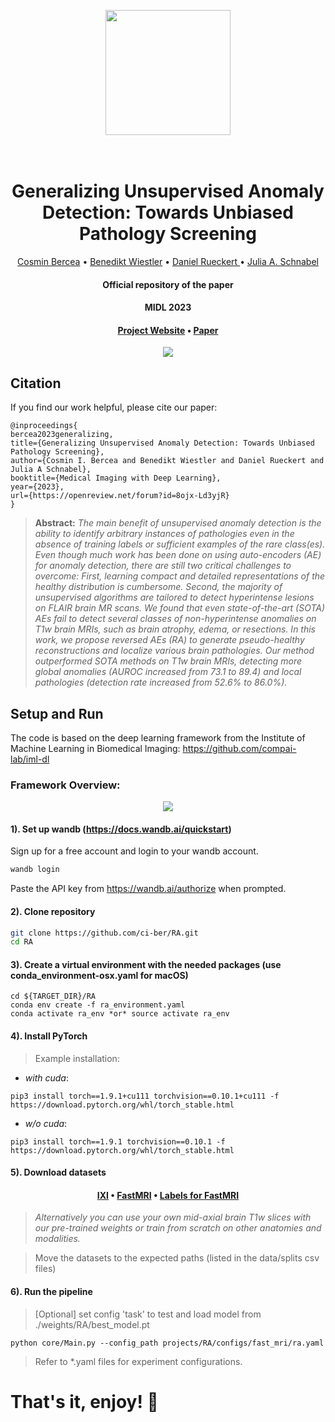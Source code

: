 <p align="center">
<img src="https://github.com/ci-ber/RA/assets/106509806/7843d7bc-65e6-420b-a6a8-af39c7897982" width="200" class="center">
</p>
<h1 align="center">
  <br>
Generalizing Unsupervised Anomaly Detection: Towards Unbiased Pathology Screening  <br>
</h1>
</h1>
  <p align="center">
    <a href="https://ci.bercea.net">Cosmin Bercea</a> •
    <a href="https://www.neurokopfzentrum.med.tum.de/neuroradiologie/mitarbeiter-profil-wiestler.html">Benedikt Wiestler</a> •
    <a href="https://aim-lab.io/author/daniel-ruckert/">Daniel Rueckert </a> •
    <a href="https://compai-lab.github.io/author/julia-a.-schnabel/">Julia A. Schnabel </a>
  </p>
<h4 align="center">Official repository of the paper</h4>
<h4 align="center">MIDL 2023</h4>
<h4 align="center"><a href="https://ci.bercea.net/project/ra/">Project Website</a> • <a href="https://openreview.net/pdf?id=8ojx-Ld3yjR">Paper</a> </h4>

<p align="center">
<img src="https://github.com/ci-ber/RA/assets/106509806/03b9aa7f-3357-421e-b1e9-b0a80c4b43e0">
</p>

## Citation

If you find our work helpful, please cite our paper:
```
@inproceedings{
bercea2023generalizing,
title={Generalizing Unsupervised Anomaly Detection: Towards Unbiased Pathology Screening},
author={Cosmin I. Bercea and Benedikt Wiestler and Daniel Rueckert and Julia A Schnabel},
booktitle={Medical Imaging with Deep Learning},
year={2023},
url={https://openreview.net/forum?id=8ojx-Ld3yjR}
}
```

> **Abstract:** *The main benefit of unsupervised anomaly detection is the ability to identify arbitrary instances of pathologies even in the absence of training labels or sufficient examples of the rare class(es). Even though much work has been done on using auto-encoders (AE) for anomaly detection, there are still two critical challenges to overcome: First, learning compact and detailed representations of the healthy distribution is cumbersome. Second, the majority of unsupervised algorithms are tailored to detect hyperintense lesions on FLAIR brain MR scans. We found that even state-of-the-art (SOTA) AEs fail to detect several classes of non-hyperintense anomalies on T1w brain MRIs, such as brain atrophy, edema, or resections. In this work, we propose reversed AEs (RA) to generate pseudo-healthy reconstructions and localize various brain pathologies. Our method outperformed SOTA methods on T1w brain MRIs, detecting more global anomalies (AUROC increased from 73.1 to 89.4) and local pathologies (detection rate increased from 52.6% to 86.0%).*


## Setup and Run

The code is based on the deep learning framework from the Institute of Machine Learning in Biomedical Imaging: https://github.com/compai-lab/iml-dl

### Framework Overview: 

<p align="center">
<img src="https://github.com/ci-ber/RA/assets/106509806/844b35fa-0e3e-4b1c-8b4c-1adecae6703a">
</p>

#### 1). Set up wandb (https://docs.wandb.ai/quickstart)

Sign up for a free account and login to your wandb account.
```bash
wandb login
```
Paste the API key from https://wandb.ai/authorize when prompted.

#### 2). Clone repository

```bash
git clone https://github.com/ci-ber/RA.git
cd RA
```

#### 3). Create a virtual environment with the needed packages (use conda_environment-osx.yaml for macOS)

```
cd ${TARGET_DIR}/RA
conda env create -f ra_environment.yaml
conda activate ra_env *or* source activate ra_env
```

#### 4). Install PyTorch 

> Example installation:

* *with cuda*: 
```
pip3 install torch==1.9.1+cu111 torchvision==0.10.1+cu111 -f https://download.pytorch.org/whl/torch_stable.html
```
* *w/o cuda*:
```
pip3 install torch==1.9.1 torchvision==0.10.1 -f https://download.pytorch.org/whl/torch_stable.html
```

#### 5). Download datasets 

<h4 align="center"><a href="https://brain-development.org/ixi-dataset/">IXI</a> • <a href="https://fastmri.org">FastMRI</a> • <a href="https://github.com/microsoft/fastmri-plus"> Labels for FastMRI</a> </h4>

> *Alternatively you can use your own mid-axial brain T1w slices with our pre-trained weights or train from scratch on other anatomies and modalities.*

> Move the datasets to the expected paths (listed in the data/splits csv files)

#### 6). Run the pipeline

> [Optional] set config 'task' to test and load model from ./weights/RA/best_model.pt

```
python core/Main.py --config_path projects/RA/configs/fast_mri/ra.yaml
```

> Refer to *.yaml files for experiment configurations.



# That's it, enjoy! :rocket:





